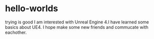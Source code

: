 # hello-worlds
trying is good
I am interested with Unreal Engine 4.I have learned some basics about UE4.
I hope make some new friends and commucate with eachother.
